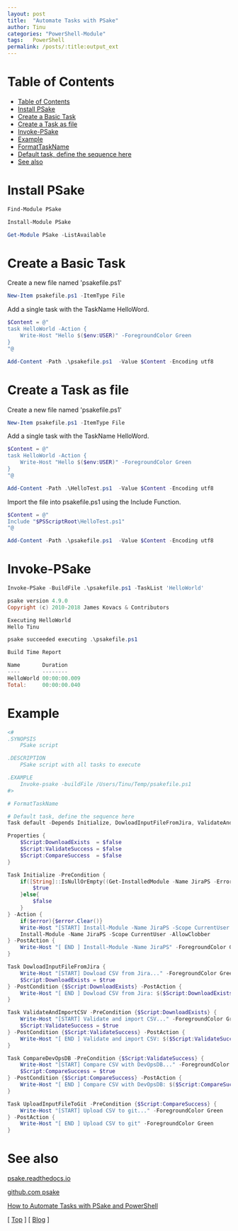 ```yaml
---
layout: post
title:  "Automate Tasks with PSake"
author: Tinu
categories: "PowerShell-Module"
tags:   PowerShell
permalink: /posts/:title:output_ext
---
```


# Table of Contents

- [Table of Contents](#table-of-contents)
- [Install PSake](#install-psake)
- [Create a Basic Task](#create-a-basic-task)
- [Create a Task as file](#create-a-task-as-file)
- [Invoke-PSake](#invoke-psake)
- [Example](#example)
- [FormatTaskName](#formattaskname)
- [Default task, define the sequence here](#default-task-define-the-sequence-here)
- [See also](#see-also)

# Install PSake

````powershell
Find-Module PSake

Install-Module PSake

Get-Module PSake -ListAvailable
````

# Create a Basic Task

Create a new file named 'psakefile.ps1'

````powershell
New-Item psakefile.ps1 -ItemType File
````

Add a single task with the TaskName HelloWord.

````powershell
$Content = @"
task HelloWorld -Action {
    Write-Host "Hello $($env:USER)" -ForegroundColor Green
}
"@

Add-Content -Path .\psakefile.ps1  -Value $Content -Encoding utf8
````

# Create a Task as file

Create a new file named 'psakefile.ps1'

````powershell
New-Item psakefile.ps1 -ItemType File
````

Add a single task with the TaskName HelloWord.

````powershell
$Content = @"
task HelloWorld -Action {
    Write-Host "Hello $($env:USER)" -ForegroundColor Green
}
"@

Add-Content -Path .\HelloTest.ps1  -Value $Content -Encoding utf8
````

Import the file into psakefile.ps1 using the Include Function.

````powershell
$Content = @"
Include "$PSScriptRoot\HelloTest.ps1"
"@

Add-Content -Path .\psakefile.ps1  -Value $Content -Encoding utf8
````

# Invoke-PSake

````powershell
Invoke-PSake -BuildFile .\psakefile.ps1 -TaskList 'HelloWorld'

psake version 4.9.0
Copyright (c) 2010-2018 James Kovacs & Contributors

Executing HelloWorld
Hello Tinu

psake succeeded executing .\psakefile.ps1

Build Time Report

Name       Duration
----       --------
HelloWorld 00:00:00.009
Total:     00:00:00.040
````

# Example

````powershell
<#
.SYNOPSIS
    PSake script

.DESCRIPTION
    PSake script with all tasks to execute

.EXAMPLE
    Invoke-psake -buildFile /Users/Tinu/Temp/psakefile.ps1
#>

# FormatTaskName

# Default task, define the sequence here
Task default -Depends Initialize, DowloadInputFileFromJira, ValidateAndImportCSV, CompareDevOpsDB, UploadInputFileToGit

Properties {
    $Script:DownloadExists  = $false
    $Script:ValidateSuccess = $false
    $Script:CompareSuccess  = $false
}

Task Initialize -PreCondition {
    if([String]::IsNullOrEmpty((Get-InstalledModule -Name JiraPS -ErrorAction SilentlyContinue))){
        $true
    }else{
        $false
    }
} -Action {
    if($error){$error.Clear()}
    Write-Host "[START] Install-Module -Name JiraPS -Scope CurrentUser -AllowClobber..." -ForegroundColor Green
    Install-Module -Name JiraPS -Scope CurrentUser -AllowClobber
} -PostAction {
    Write-Host "[ END ] Install-Module -Name JiraPS" -ForegroundColor Green
}

Task DowloadInputFileFromJira {
    Write-Host "[START] Dowload CSV from Jira..." -ForegroundColor Green
    $Script:DownloadExists = $true
} -PostCondition {$Script:DownloadExists} -PostAction {
    Write-Host "[ END ] Dowload CSV from Jira: $($Script:DownloadExists)" -ForegroundColor Green
}

Task ValidateAndImportCSV -PreCondition {$Script:DownloadExists} {
    Write-Host "[START] Validate and import CSV..." -ForegroundColor Green
    $Script:ValidateSuccess = $true
} -PostCondition {$Script:ValidateSuccess} -PostAction {
    Write-Host "[ END ] Validate and import CSV: $($Script:ValidateSuccess)" -ForegroundColor Green
}

Task CompareDevOpsDB -PreCondition {$Script:ValidateSuccess} {
    Write-Host "[START] Compare CSV with DevOpsDB..." -ForegroundColor Green
    $Script:CompareSuccess = $true
} -PostCondition {$Script:CompareSuccess} -PostAction {
    Write-Host "[ END ] Compare CSV with DevOpsDB: $($Script:CompareSuccess)" -ForegroundColor Green
}

Task UploadInputFileToGit -PreCondition {$Script:CompareSuccess} {
    Write-Host "[START] Upload CSV to git..." -ForegroundColor Green
} -PostAction {
    Write-Host "[ END ] Upload CSV to git" -ForegroundColor Green
}
````

# See also

[psake.readthedocs.io](https://psake.readthedocs.io/en/latest/)

[github.com psake](https://github.com/psake/)

[How to Automate Tasks with PSake and PowerShell](https://adamtheautomator.com/powershell-psake/)

[ [Top](#table-of-contents) ] [ [Blog](../categories.html) ]